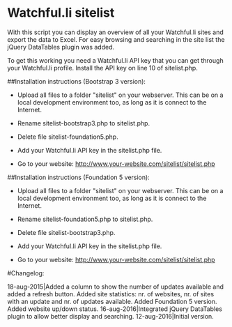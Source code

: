 Watchful.li sitelist
====================

With this script you can display an overview of all your Watchful.li sites and export the data to Excel.
For easy browsing and searching in the site list the jQuery DataTables plugin was added.

To get this working you need a Watchful.li API key that you can get through your Watchful.li profile.
Install the API key on line 10 of sitelist.php.

##Installation instructions (Bootstrap 3 version):

* Upload all files to a folder "sitelist" on your webserver. This can be on a local development environment too, as long as it is connect to the Internet.

* Rename sitelist-bootstrap3.php to sitelist.php.

* Delete file sitelist-foundation5.php.

* Add your Watchful.li API key in the sitelist.php file.

* Go to your website: http://www.your-website.com/sitelist/sitelist.php

##Installation instructions (Foundation 5 version):

* Upload all files to a folder "sitelist" on your webserver. This can be on a local development environment too, as long as it is connect to the Internet.

* Rename sitelist-foundation5.php to sitelist.php.

* Delete file sitelist-bootstrap3.php.

* Add your Watchful.li API key in the sitelist.php file.

* Go to your website: http://www.your-website.com/sitelist/sitelist.php

#Changelog:

18-aug-2015|Added a column to show the number of updates available and added a refresh button. Added site statistics: nr. of websites, nr. of sites with an update and nr. of updates available. Added Foundation 5 version. Added website up/down status.
16-aug-2016|Integrated jQuery DataTables plugin to allow better display and searching.
12-aug-2016|Initial version.

